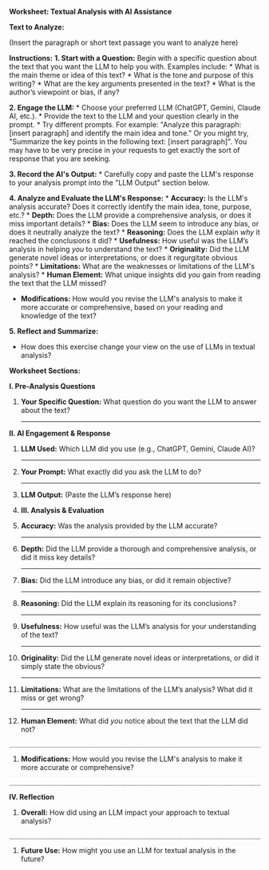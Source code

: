 **Worksheet: Textual Analysis with AI Assistance**

 

**Text to Analyze:**

(Insert the paragraph or short text passage you want to analyze here)

**Instructions:** **1. Start with a Question:** Begin with a specific question about the text that you want the LLM to help you with. Examples include: * What is the main theme or idea of this text? * What is the tone and purpose of this writing? * What are the key arguments presented in the text? * What is the author’s viewpoint or bias, if any?

**2. Engage the LLM:** * Choose your preferred LLM (ChatGPT, Gemini, Claude AI, etc.). * Provide the text to the LLM and your question clearly in the prompt. * Try different prompts. For example: "Analyze this paragraph: [insert paragraph] and identify the main idea and tone." Or you might try, "Summarize the key points in the following text: [insert paragraph]". You may have to be very precise in your requests to get exactly the sort of response that you are seeking.

**3. Record the AI's Output:** * Carefully copy and paste the LLM's response to your analysis prompt into the "LLM Output" section below.

**4. Analyze and Evaluate the LLM's Response:** * **Accuracy:** Is the LLM's analysis accurate? Does it correctly identify the main idea, tone, purpose, etc.? * **Depth:** Does the LLM provide a comprehensive analysis, or does it miss important details? * **Bias:** Does the LLM seem to introduce any bias, or does it neutrally analyze the text? * **Reasoning:** Does the LLM explain *why* it reached the conclusions it did? * **Usefulness:** How useful was the LLM’s analysis in helping *you* to understand the text? * **Originality:** Did the LLM generate novel ideas or interpretations, or does it regurgitate obvious points? * **Limitations:** What are the weaknesses or limitations of the LLM's analysis? * **Human Element:** What unique insights did *you* gain from reading the text that the LLM missed?

- **Modifications:** How would you revise the LLM's analysis to make it more accurate or comprehensive, based on your reading and knowledge of the text?

**5. Reflect and Summarize:**

- How does this exercise change your view on the use of LLMs in textual analysis?

**Worksheet Sections:**

**I. Pre-Analysis Questions**

1. **Your Specific Question:** What question do you want the LLM to answer about the text?

   ------

**II. AI Engagement & Response**

1. **LLM Used:** Which LLM did you use (e.g., ChatGPT, Gemini, Claude AI)?

   ------

2. **Your Prompt:** What exactly did you ask the LLM to do?

   ------

3. **LLM Output:** (Paste the LLM’s response here)

    

4. **III. Analysis & Evaluation**

5. **Accuracy:** Was the analysis provided by the LLM accurate?

   ------

6. **Depth:** Did the LLM provide a thorough and comprehensive analysis, or did it miss key details?

   ------

7. **Bias:** Did the LLM introduce any bias, or did it remain objective?

   ------

8. **Reasoning:** Did the LLM explain its reasoning for its conclusions?

   ------

9. **Usefulness:** How useful was the LLM’s analysis for your understanding of the text?

   ------

10. **Originality:** Did the LLM generate novel ideas or interpretations, or did it simply state the obvious?

    ------

11. **Limitations:** What are the limitations of the LLM’s analysis? What did it miss or get wrong?

    ------

12. **Human Element:** What did *you* notice about the text that the LLM did not?

```
___________________________________________________________________________________________________________________________________________________________________________________________________________________________________________________
```

1. **Modifications:** How would you revise the LLM's analysis to make it more accurate or comprehensive?

```
___________________________________________________________________________________________________________________________________________________________________________________________________________________________________________________
```

**IV. Reflection**

1. **Overall:** How did using an LLM impact your approach to textual analysis?

```
___________________________________________________________________________________________________________________________________________________________________________________________________________________________________________________
```

1. **Future Use:** How might you use an LLM for textual analysis in the future?